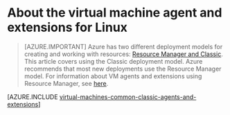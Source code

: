 <properties
    pageTitle="Linux VM agent and extensions in Azure | Azure"
    description="Gives an overview of the agent and extensions, and how to install the agent, using the classic deployment model on a Linux VM."
    services="virtual-machines-linux"
    documentationcenter=""
    author="squillace"
    manager="timlt"
    editor=""
    tags="azure-service-management" />
<tags
    ms.assetid="b41e3b21-9132-4d8d-804d-34920b2d0942"
    ms.service="virtual-machines-linux"
    ms.devlang="na"
    ms.topic="article"
    ms.tgt_pltfrm="vm-linux"
    ms.workload="infrastructure-services"
    ms.date="03/02/2017"
    wacn.date=""
    ms.author="rasquill"
    ms.custom="H1Hack27Feb2017" />

# About the virtual machine agent and extensions for Linux
> [AZURE.IMPORTANT]
> Azure has two different deployment models for creating and working with resources: [Resource Manager and Classic](/documentation/articles/resource-manager-deployment-model/). This article covers using the Classic deployment model. Azure recommends that most new deployments use the Resource Manager model. For information about VM agents and extensions using Resource Manager, see [here](/documentation/articles/virtual-machines-linux-extensions-features/).

[AZURE.INCLUDE [virtual-machines-common-classic-agents-and-extensions](../../includes/virtual-machines-common-classic-agents-and-extensions.md)]